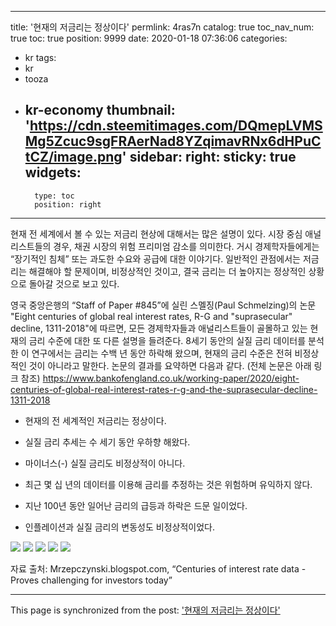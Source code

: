 
---
title: '현재의 저금리는 정상이다'
permlink: 4ras7n
catalog: true
toc_nav_num: true
toc: true
position: 9999
date: 2020-01-18 07:36:06
categories:
- kr
tags:
- kr
- tooza
- kr-economy
thumbnail: 'https://cdn.steemitimages.com/DQmepLVMSMg5Zcuc9sgFRAerNad8YZqimavRNx6dHPuCtCZ/image.png'
sidebar:
    right:
        sticky: true
widgets:
    -
        type: toc
        position: right
---


현재 전 세계에서 볼 수 있는 저금리 현상에 대해서는 많은 설명이 있다. 시장 중심 애널리스트들의 경우, 채권 시장의 위험 프리미엄 감소를 의미한다. 거시 경제학자들에게는 “장기적인 침체” 또는 과도한 수요와 공급에 대한 이야기다. 일반적인 관점에서는 저금리는 해결해야 할 문제이며, 비정상적인 것이고, 결국 금리는 더 높아지는 정상적인 상황으로 돌아갈 것으로 보고 있다. 

영국 중앙은행의 “Staff of Paper #845”에 실린 스멜징(Paul Schmelzing)의 논문 "Eight centuries of global real interest rates, R-G and "suprasecular" decline, 1311-2018"에 따르면, 모든 경제학자들과 애널리스트들이 골몰하고 있는 현재의 금리 수준에 대한 또 다른 설명을 들려준다. 8세기 동안의 실질 금리 데이터를 분석한 이 연구에서는 금리는 수백 년 동안 하락해 왔으며, 현재의 금리 수준은 전혀 비정상적인 것이 아니라고 말한다. 논문의 결과를 요약하면 다음과 같다. (전체 논문은 아래 링크 참조)
https://www.bankofengland.co.uk/working-paper/2020/eight-centuries-of-global-real-interest-rates-r-g-and-the-suprasecular-decline-1311-2018
 

- 현재의 전 세계적인 저금리는 정상이다.

- 실질 금리 추세는 수 세기 동안 우하향 해왔다. 

- 마이너스(-) 실질 금리도 비정상적이 아니다.

- 최근 몇 십 년의 데이터를 이용해 금리를 추정하는 것은 위험하며 유익하지 않다.

- 지난 100년 동안 일어난 금리의 급등과 하락은 드문 일이었다.

- 인플레이션과 실질 금리의 변동성도 비정상적이었다.


![](https://cdn.steemitimages.com/DQmepLVMSMg5Zcuc9sgFRAerNad8YZqimavRNx6dHPuCtCZ/image.png)
![](https://cdn.steemitimages.com/DQmRMa2jcN2LnqWieRs8nrmjFBGBv6akyVzZ9tDusfS6hSK/image.png)
![](https://cdn.steemitimages.com/DQmchnxiD2Rs6yCDbgRirKpJiDoxnSjJNBJXc6QV4jPE14R/image.png)
![](https://cdn.steemitimages.com/DQmQcm8mV1WGjG4AQXyzVNfjbLcTKzbU9PRDdJCAnpq88dj/image.png)
![](https://cdn.steemitimages.com/DQmVLCVqG5hHaQpeiJs8LAsRLPvYDLps6hTtY7c5FgrEWcb/image.png)

자료 출처: Mrzepczynski.blogspot.com, “Centuries of interest rate data - Proves challenging for investors today”

- - -

This page is synchronized from the post: ['현재의 저금리는 정상이다'](https://steemit.com/@pius.pius/4ras7n)
